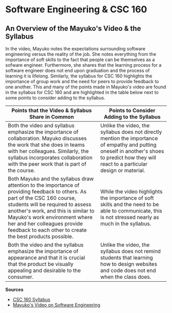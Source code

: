 <h1>Software Engineering & CSC 160</h1>
<h2>An Overview of the Mayuko's Video & the Syllabus</h2>
<p>In the video, Mayuko notes the expectations surrounding software engineering versus the reality of the job. She notes everything from the importance of soft skills to the fact that people can be themselves as a sofware engineer. Furthermore, she shares that the learning process for a software engineer does not end upon graduation and the process of learning it is lifelong. Similarly, the syllabus for CSC 160 highlights the importance of group work and the need for peers to provide feedback to one another. This and many of the points made in Mayuko's video are found in the syllabus for CSC 160 and are highlighted in the table below next to some points to consider adding to the syllabus.</p>
<table>
  <thead>
    <tr>
      <th>Points that the Video & Syllabus Share in Common</th>
      <th>Points to Consider Adding to the Syllabus</th>
    </tr>
  </thead>
  <tr>
    <td>Both the video and syllabus emphasize the importance of collaboration. Mayuko discusses the work that she does in teams with her colleagues. Similarly, the syllabus incorporates collaboration with the peer work that is part of the course.</td>
<td>Unlike the video, the syllabus does not directly mention the importance of empathy and putting oneself in another's shoes to predict how they will react to a particular design or material.</td>
  </tr>
  <tr>
<td>Both Mayuko and the syllabus draw attention to the importance of providing feedback to others. As part of the CSC 160 course, students will be required to assess another's work, and this is similar to Mayuko's work environment where her and her colleagues provide feedback to each other to create the best products possible.</td>
    <td>While the video highlights the importance of soft skills and the need to be able to communicate, this is not stressed nearly as much in the syllabus.</td>
  </tr>
  <tr>
    <td>Both the video and the syllabus emphasize the importance of appearance and that it is crucial that the product be visually appealing and desirable to the consumer.</td>
    <td>Unlike the video, the syllabus does not remind students that learning how to design websites and code does not end when the class does.</td>

  </table>
  <p><b>Sources</b></p>
  <ul>
    <li><a href="https://docs.google.com/document/d/1uOA-kzolTFWs9eUftw3o8SZX7LM_w8cy9kj9h3g6pZE/edit">
      CSC 160 Syllabus</a></li>
    <li><a href="https://youtu.be/JVWHObstw0w">Mayuko's Video on Software Engineering</a></li>
  </ul>
  </p>
